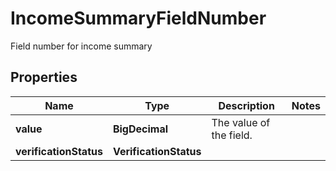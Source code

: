 

# IncomeSummaryFieldNumber

Field number for income summary

## Properties

| Name | Type | Description | Notes |
|------------ | ------------- | ------------- | -------------|
|**value** | **BigDecimal** | The value of the field. |  |
|**verificationStatus** | **VerificationStatus** |  |  |




